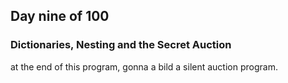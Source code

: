 ## Day nine of 100

### Dictionaries, Nesting and the Secret Auction

at the end of this program, gonna a bild a silent auction program.
